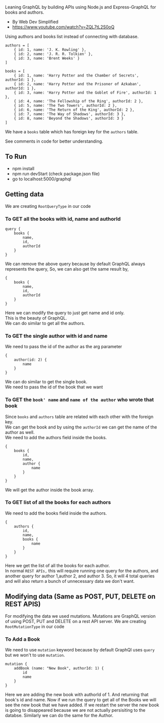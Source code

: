 Leaning GraphQL by building APIs using Node.js and Express-GraphQL for books and authors.
- By Web Dev Simplified
- https://www.youtube.com/watch?v=ZQL7tL2S0oQ

Using authors and books list instead of connecting with database.

```
authors = [
	{ id: 1, name: 'J. K. Rowling' },
	{ id: 2, name: 'J. R. R. Tolkien' },
	{ id: 3, name: 'Brent Weeks' }
]

books = [
	{ id: 1, name: 'Harry Potter and the Chamber of Secrets', authorId: 1 },
	{ id: 2, name: 'Harry Potter and the Prisoner of Azkaban', authorId: 1 },
	{ id: 3, name: 'Harry Potter and the Goblet of Fire', authorId: 1 },
	{ id: 4, name: 'The Fellowship of the Ring', authorId: 2 },
	{ id: 5, name: 'The Two Towers', authorId: 2 },
	{ id: 6, name: 'The Return of the King', authorId: 2 },
	{ id: 7, name: 'The Way of Shadows', authorId: 3 },
	{ id: 8, name: 'Beyond the Shadows', authorId: 3 }
]
```

We have a `books` table which has foreign key for the `authors` table.

See comments in code for better understanding.

## To Run
- npm install
- npm run devStart
(check package.json file)
- go to localhost:5000/graphql

## Getting data
We are creating `RootQueryType` in our code
### To GET all the books with id, name and authorId
```
query {
	books {
		name,
		id,
		authorId
	}
}
```
We can remove the above query because by default GraphQL always represents the query,
So, we can also get the same result by,
```
{
	books {
		name,
		id,
		authorId
	}
}
```
Here we can modify the query to just get name and id only.<br>
This is the beauty of GraphQL.<br>
We can do similar to get all the authors.<br>

### To GET the single author with id and name
We need to pass the id of the author as the arg parameter
```
{
	author(id: 2) {
		name
	}
}
```
We can do similar to get the single book.<br>
We need to pass the id of the book that we want<br>

### To GET the `book' name` and `name of the author` who wrote that book
Since `books` and `authors` table are related with each other with the foreign key.<br>
We can get the book and by using the `authorId` we can get the name of the author as well.<br>
We need to add the authors field inside the books.<br>
```
{
	books {
		id,
		name,
		author {
			name
		}
	}
}
```
We will get the author inside the book array.

### To GET list of all the books for each authors
We need to add the books field inside the authors.
```
{
	authors {
		id,
		name,
		books {
			name
		}
	}
}
```
Here we get the list of all the books for each author.<br>
In normal `REST APIs,` this will require running one query for the authors, and another query for author 1,author 2, and author 3. 
So, it will 4 total queries and will also return a bunch of unnecessary data we don't want. 

## Modifying data (Same as POST, PUT, DELETE on REST APIS)
For modifying the data we used mutations. Mutations are GraphQL version of using POST, PUT
and DELETE on a rest API server.
We are creating `RootMutationType` in our code

### To Add a Book
We need to use `mutation` keyword because by default GraphQl uses `query` but we won't to use `mutation`. 
```
mutation {
	addBook (name: "New Book", authorId: 1) {
		id
		name
	}
}
```
Here we are adding the new book with authorId of 1. And returning that book's id and name.
Now if we run the query to get all of the Books we will see the new book that we have added.
If we restart the server the new book is going to disappeared because we are not actually persisiting to the databse.
Similarly we can do the same for the Author.

